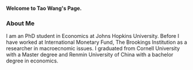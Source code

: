 #### Welcome to Tao Wang's Page.

### About Me

I am an PhD student in Economics at Johns Hopkins University. Before I have worked at International Monetary Fund, The Brookings Institution as a researcher in macroecnomic issues. I graduated from Cornell University with a Master degree and Renmin University of China with a bachelor degree in economics. 
